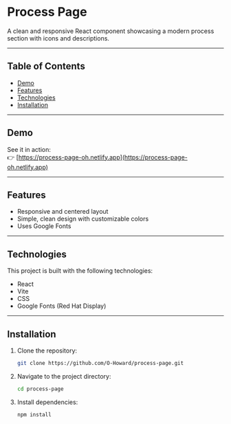 # Process Page

A clean and responsive React component showcasing a modern process section with icons and descriptions.

---

## Table of Contents

- [Demo](#demo)
- [Features](#features)
- [Technologies](#technologies)
- [Installation](#installation)

---

## Demo

See it in action:  
👉 [https://process-page-oh.netlify.app](https://process-page-oh.netlify.app)

---

## Features

- Responsive and centered layout    
- Simple, clean design with customizable colors  
- Uses Google Fonts

---

## Technologies

This project is built with the following technologies:

- React  
- Vite  
- CSS  
- Google Fonts (Red Hat Display)

---

## Installation

1. Clone the repository:

   ```bash
   git clone https://github.com/O-Howard/process-page.git

2. Navigate to the project directory:

   ```bash
   cd process-page

3. Install dependencies:

   ```bash
   npm install
   
